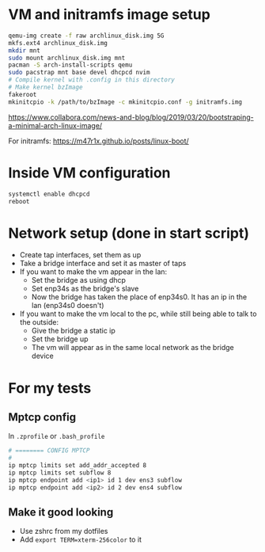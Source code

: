 # VM and initramfs image setup
```bash
qemu-img create -f raw archlinux_disk.img 5G
mkfs.ext4 archlinux_disk.img
mkdir mnt
sudo mount archlinux_disk.img mnt
pacman -S arch-install-scripts qemu
sudo pacstrap mnt base devel dhcpcd nvim
# Compile kernel with .config in this directory
# Make kernel bzImage
fakeroot
mkinitcpio -k /path/to/bzImage -c mkinitcpio.conf -g initramfs.img
```

https://www.collabora.com/news-and-blog/blog/2019/03/20/bootstraping-a-minimal-arch-linux-image/

For initramfs: https://m47r1x.github.io/posts/linux-boot/

# Inside VM configuration
```bash
systemctl enable dhcpcd
reboot
```

# Network setup (done in start script)
- Create tap interfaces, set them as up
- Take a bridge interface and set it as master of taps
- If you want to make the vm appear in the lan:
    - Set the bridge as using dhcp 
    - Set enp34s as the bridge's slave
    - Now the bridge has taken the place of enp34s0. It has an ip in the lan (enp34s0 doesn't)
- If you want to make the vm local to the pc, while still being able to talk to the outside:
    - Give the bridge a static ip 
    - Set the bridge up
    - The vm will appear as in the same local network as the bridge device

# For my tests
## Mptcp config
In `.zprofile` or `.bash_profile`
```bash
# ======== CONFIG MPTCP
#
ip mptcp limits set add_addr_accepted 8
ip mptcp limits set subflow 8
ip mptcp endpoint add <ip1> id 1 dev ens3 subflow
ip mptcp endpoint add <ip2> id 2 dev ens4 subflow
```
## Make it good looking
- Use zshrc from my dotfiles
- Add `export TERM=xterm-256color` to it
